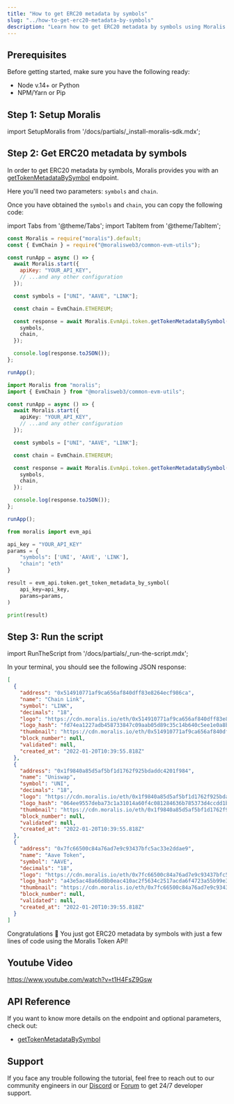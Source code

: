 ```yaml
---
title: "How to get ERC20 metadata by symbols"
slug: "../how-to-get-erc20-metadata-by-symbols"
description: "Learn how to get ERC20 metadata by symbols using Moralis Token API."
---
```


## Prerequisites

Before getting started, make sure you have the following ready:

- Node v.14+ or Python
- NPM/Yarn or Pip

## Step 1: Setup Moralis

import SetupMoralis from '/docs/partials/\_install-moralis-sdk.mdx';

<SetupMoralis node="moralis @moralisweb3/common-evm-utils" python="moralis" />

## Step 2: Get ERC20 metadata by symbols

In order to get ERC20 metadata by symbols, Moralis provides you with an [getTokenMetadataBySymbol](/web3-data-api/reference/get-token-metadata-by-symbol) endpoint.

Here you'll need two parameters: `symbols` and `chain`.

Once you have obtained the `symbols` and `chain`, you can copy the following code:

import Tabs from '@theme/Tabs';
import TabItem from '@theme/TabItem';

<Tabs groupId="programming-language">
  <TabItem value="javascript" label="index.js (JavaScript)" default>

```javascript index.js
const Moralis = require("moralis").default;
const { EvmChain } = require("@moralisweb3/common-evm-utils");

const runApp = async () => {
  await Moralis.start({
    apiKey: "YOUR_API_KEY",
    // ...and any other configuration
  });

  const symbols = ["UNI", "AAVE", "LINK"];

  const chain = EvmChain.ETHEREUM;

  const response = await Moralis.EvmApi.token.getTokenMetadataBySymbol({
    symbols,
    chain,
  });

  console.log(response.toJSON());
};

runApp();
```

</TabItem>
<TabItem value="typescript" label="index.ts (TypeScript)">

```typescript index.ts
import Moralis from "moralis";
import { EvmChain } from "@moralisweb3/common-evm-utils";

const runApp = async () => {
  await Moralis.start({
    apiKey: "YOUR_API_KEY",
    // ...and any other configuration
  });

  const symbols = ["UNI", "AAVE", "LINK"];

  const chain = EvmChain.ETHEREUM;

  const response = await Moralis.EvmApi.token.getTokenMetadataBySymbol({
    symbols,
    chain,
  });

  console.log(response.toJSON());
};

runApp();
```

</TabItem>
<TabItem value="python" label="index.py (Python)">

```python index.py
from moralis import evm_api

api_key = "YOUR_API_KEY"
params = {
    "symbols": ['UNI', 'AAVE', 'LINK'],
    "chain": "eth"
}

result = evm_api.token.get_token_metadata_by_symbol(
    api_key=api_key,
    params=params,
)

print(result)
```

</TabItem>
</Tabs>

## Step 3: Run the script

import RunTheScript from '/docs/partials/\_run-the-script.mdx';

<RunTheScript />

In your terminal, you should see the following JSON response:

```json
[
  {
    "address": "0x514910771af9ca656af840dff83e8264ecf986ca",
    "name": "Chain Link",
    "symbol": "LINK",
    "decimals": "18",
    "logo": "https://cdn.moralis.io/eth/0x514910771af9ca656af840dff83e8264ecf986ca.webp",
    "logo_hash": "fd74ea1227adb458733847c09aab05d89c35c14b640c5ee1e0a8bffa79193eb4",
    "thumbnail": "https://cdn.moralis.io/eth/0x514910771af9ca656af840dff83e8264ecf986ca_thumb.webp",
    "block_number": null,
    "validated": null,
    "created_at": "2022-01-20T10:39:55.818Z"
  },
  {
    "address": "0x1f9840a85d5af5bf1d1762f925bdaddc4201f984",
    "name": "Uniswap",
    "symbol": "UNI",
    "decimals": "18",
    "logo": "https://cdn.moralis.io/eth/0x1f9840a85d5af5bf1d1762f925bdaddc4201f984.webp",
    "logo_hash": "064ee9557deba73c1a31014a60f4c081284636b785373d4ccdd1b3440df11f43",
    "thumbnail": "https://cdn.moralis.io/eth/0x1f9840a85d5af5bf1d1762f925bdaddc4201f984_thumb.webp",
    "block_number": null,
    "validated": null,
    "created_at": "2022-01-20T10:39:55.818Z"
  },
  {
    "address": "0x7fc66500c84a76ad7e9c93437bfc5ac33e2ddae9",
    "name": "Aave Token",
    "symbol": "AAVE",
    "decimals": "18",
    "logo": "https://cdn.moralis.io/eth/0x7fc66500c84a76ad7e9c93437bfc5ac33e2ddae9.webp",
    "logo_hash": "a43e5ac48a66d8b0eac410ac2f5634c2517acda6f4723a55b99e3c5906132a1b",
    "thumbnail": "https://cdn.moralis.io/eth/0x7fc66500c84a76ad7e9c93437bfc5ac33e2ddae9_thumb.webp",
    "block_number": null,
    "validated": null,
    "created_at": "2022-01-20T10:39:55.818Z"
  }
]
```

Congratulations 🥳 You just got ERC20 metadata by symbols with just a few lines of code using the Moralis Token API!

## Youtube Video

https://www.youtube.com/watch?v=t1H4FsZ9Gsw

## API Reference

If you want to know more details on the endpoint and optional parameters, check out:

- [getTokenMetadataBySymbol](/web3-data-api/reference/get-token-metadata-by-symbol)

## Support

If you face any trouble following the tutorial, feel free to reach out to our community engineers in our [Discord](https://moralis.io/discord) or [Forum](https://forum.moralis.io) to get 24/7 developer support.
